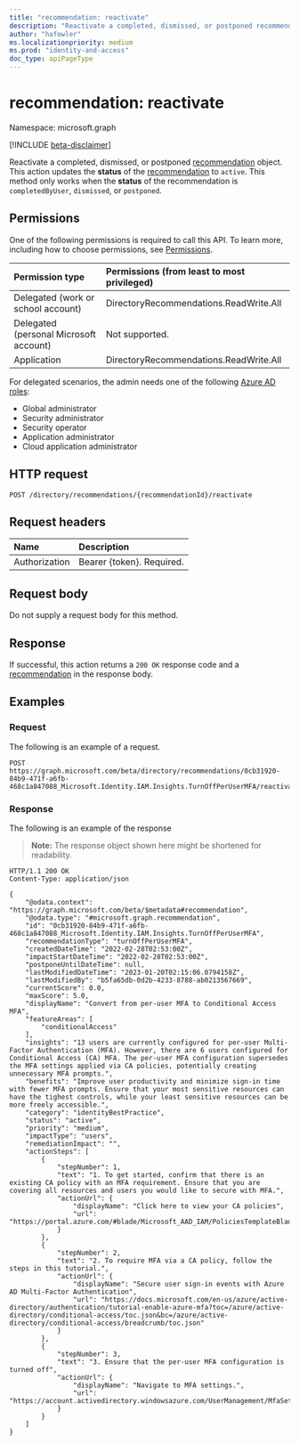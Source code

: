 ```yaml
---
title: "recommendation: reactivate"
description: "Reactivate a completed, dismissed, or postponed recommendation object."
author: "hafowler"
ms.localizationpriority: medium
ms.prod: "identity-and-access"
doc_type: apiPageType
---
```


# recommendation: reactivate
Namespace: microsoft.graph

[!INCLUDE [beta-disclaimer](../../includes/beta-disclaimer.md)]

Reactivate a completed, dismissed, or postponed [recommendation](../resources/recommendation.md) object. This action updates the **status** of the [recommendation](../resources/recommendation.md) to `active`. This method only works when the **status** of the recommendation is `completedByUser`, `dismissed`, or `postponed`.

## Permissions
One of the following permissions is required to call this API. To learn more, including how to choose permissions, see [Permissions](/graph/permissions-reference).

|Permission type|Permissions (from least to most privileged)|
|:---|:---|
|Delegated (work or school account)|DirectoryRecommendations.ReadWrite.All|
|Delegated (personal Microsoft account)|Not supported.|
|Application|DirectoryRecommendations.ReadWrite.All|

For delegated scenarios, the admin needs one of the following [Azure AD roles](/azure/active-directory/users-groups-roles/directory-assign-admin-roles#available-roles):
- Global administrator
- Security administrator
- Security operator
- Application administrator
- Cloud application administrator

## HTTP request

<!-- {
  "blockType": "ignored"
}
-->
``` http
POST /directory/recommendations/{recommendationId}/reactivate
```

## Request headers
|Name|Description|
|:---|:---|
|Authorization|Bearer {token}. Required.|

## Request body
Do not supply a request body for this method.

## Response

If successful, this action returns a `200 OK` response code and a [recommendation](../resources/recommendation.md) in the response body.

## Examples

### Request
The following is an example of a request.
<!-- {
  "blockType": "request",
  "name": "recommendationthis.reactivate"
}
-->
``` http
POST https://graph.microsoft.com/beta/directory/recommendations/0cb31920-84b9-471f-a6fb-468c1a847088_Microsoft.Identity.IAM.Insights.TurnOffPerUserMFA/reactivate
```
### Response

The following is an example of the response
>**Note:** The response object shown here might be shortened for readability.
<!-- {
  "blockType": "response",
  "truncated": true,
  "@odata.type": "microsoft.graph.recommendation"
}
-->
``` http
HTTP/1.1 200 OK
Content-Type: application/json

{
    "@odata.context": "https://graph.microsoft.com/beta/$metadata#recommendation",
    "@odata.type": "#microsoft.graph.recommendation",
    "id": "0cb31920-84b9-471f-a6fb-468c1a847088_Microsoft.Identity.IAM.Insights.TurnOffPerUserMFA",
    "recommendationType": "turnOffPerUserMFA",
    "createdDateTime": "2022-02-28T02:53:00Z",
    "impactStartDateTime": "2022-02-28T02:53:00Z",
    "postponeUntilDateTime": null,
    "lastModifiedDateTime": "2023-01-20T02:15:06.0794158Z",
    "lastModifiedBy": "b5fa65db-0d2b-4233-8788-ab0213567669",
    "currentScore": 0.0,
    "maxScore": 5.0,
    "displayName": "Convert from per-user MFA to Conditional Access MFA",
    "featureAreas": [
        "conditionalAccess"
    ],
    "insights": "13 users are currently configured for per-user Multi-Factor Authentication (MFA). However, there are 6 users configured for Conditional Access (CA) MFA. The per-user MFA configuration supersedes the MFA settings applied via CA policies, potentially creating unnecessary MFA prompts.",
    "benefits": "Improve user productivity and minimize sign-in time with fewer MFA prompts. Ensure that your most sensitive resources can have the tighest controls, while your least sensitive resources can be more freely accessible.",
    "category": "identityBestPractice",
    "status": "active",
    "priority": "medium",
    "impactType": "users",
    "remediationImpact": "",
    "actionSteps": [
        {
            "stepNumber": 1,
            "text": "1. To get started, confirm that there is an existing CA policy with an MFA requirement. Ensure that you are covering all resources and users you would like to secure with MFA.",
            "actionUrl": {
                "displayName": "Click here to view your CA policies",
                "url": "https://portal.azure.com/#blade/Microsoft_AAD_IAM/PoliciesTemplateBlade"
            }
        },
        {
            "stepNumber": 2,
            "text": "2. To require MFA via a CA policy, follow the steps in this tutorial.",
            "actionUrl": {
                "displayName": "Secure user sign-in events with Azure AD Multi-Factor Authentication",
                "url": "https://docs.microsoft.com/en-us/azure/active-directory/authentication/tutorial-enable-azure-mfa?toc=/azure/active-directory/conditional-access/toc.json&bc=/azure/active-directory/conditional-access/breadcrumb/toc.json"
            }
        },
        {
            "stepNumber": 3,
            "text": "3. Ensure that the per-user MFA configuration is turned off",
            "actionUrl": {
                "displayName": "Navigate to MFA settings.",
                "url": "https://account.activedirectory.windowsazure.com/UserManagement/MfaSettings.aspx"
            }
        }
    ]
}
```

